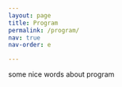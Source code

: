 ```yaml
---
layout: page
title: Program
permalink: /program/
nav: true
nav-order: e

---
```

some nice words about program
